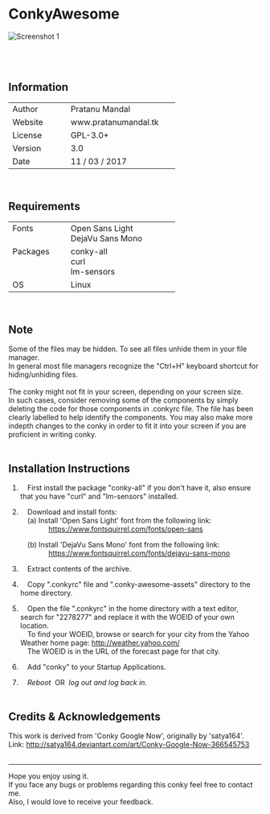 # ConkyAwesome

![Screenshot 1](./screenshots/screenshot1.png)
<br/><br/><br/><br/>

Information
-----------

<table>
   <tr>
      <td width="100px">Author</td>
      <td width="200px">Pratanu Mandal</td>
   </tr>
   <tr>
      <td>Website</td>
      <td>www.pratanumandal.tk</td>
   </tr>
   <tr>
      <td>License</td>
      <td>GPL-3.0+</td>
   </tr>
   <tr>
      <td>Version</td>
      <td>3.0</td>
   </tr>
   <tr>
      <td>Date</td>
      <td>11 / 03 / 2017</td>
   </tr>
</table>
<br/>



Requirements
------------

<table>
   <tr>
      <td valign="top" width="100px">Fonts</td>
      <td width="200px">Open Sans Light<br/>DejaVu Sans Mono</td>
   </tr>
   <tr>
      <td valign="top">Packages</td>
      <td>conky-all<br/>curl<br/>lm-sensors</td>
   </tr>
   <tr>
      <td>OS</td>
      <td>Linux</td>
   </tr>
</table>
<br/>



Note
----

Some of the files may be hidden. To see all files unhide them in your file manager.<br/>
In general most file managers recognize the "Ctrl+H" keyboard shortcut for hiding/unhiding files.<br/>
<br/>
The conky might not fit in your screen, depending on your screen size.<br/>
In such cases, consider removing some of the components by simply deleting the code for those components in .conkyrc file.
The file has been clearly labelled to help identify the components. You may also make more indepth changes to the conky in order to fit it into your screen if you are proficient in writing conky.<br/><br/>




Installation Instructions
-------------------------

1. &emsp;First install the package "conky-all" if you don't have it, also ensure that you have "curl" and "lm-sensors" installed.<br/>


2. &emsp;Download and install fonts:<br/>
   &emsp;(a) Install 'Open Sans Light' font from the following link:<br/>
   &emsp;&emsp;&emsp;&emsp;https://www.fontsquirrel.com/fonts/open-sans<br/>

   &emsp;(b) Install 'DejaVu Sans Mono' font from  the following link:<br/>
   &emsp;&emsp;&emsp;&emsp;https://www.fontsquirrel.com/fonts/dejavu-sans-mono<br/>
   
   
3. &emsp;Extract contents of the archive.<br/>


4. &emsp;Copy ".conkyrc" file and ".conky-awesome-assets" directory to the home directory.<br/>


5. &emsp;Open the file ".conkyrc" in the home directory with a text editor, search for "2278277" and replace it with the WOEID of your own location.<br/>
   &emsp;To find your WOEID, browse or search for your city from the Yahoo Weather home page:  http://weather.yahoo.com/<br/>
   &emsp;The WOEID is in the URL of the forecast page for that city.<br/>


6. &emsp;Add "conky" to your Startup Applications.<br/>


7. &emsp;<i>Reboot</i> &nbsp;OR&nbsp; <i>log out and log back in</i>.<br/><br/>



Credits & Acknowledgements
--------------------------

This work is derived from 'Conky Google Now', originally by 'satya164'.<br/>
Link: http://satya164.deviantart.com/art/Conky-Google-Now-366545753<br/><br/>


------------------------------------------------------------------------------

Hope you enjoy using it.<br/>
If you face any bugs or problems regarding this conky feel free to contact me.<br/>
Also, I would love to receive your feedback.<br/>
